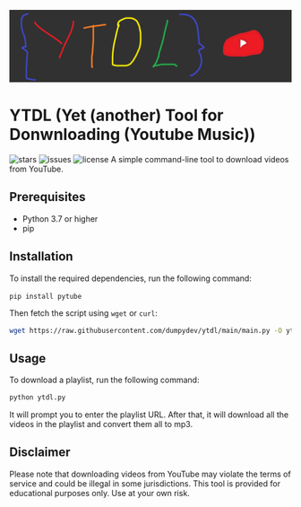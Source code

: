 ![banner](ytdl.png)
# YTDL (Yet (another) Tool for Donwnloading (Youtube Music))
![stars](https://img.shields.io/github/stars/dumpydev/ytdl)
![issues](https://img.shields.io/github/issues/dumpydev/ytdl)
![license](https://img.shields.io/github/license/dumpydev/ytdl)
A simple command-line tool to download videos from YouTube.
## Prerequisites

- Python 3.7 or higher
- pip

## Installation

To install the required dependencies, run the following command:

```pip install pytube```

Then fetch the script using `wget` or `curl`:
```bash
wget https://raw.githubusercontent.com/dumpydev/ytdl/main/main.py -O ytdl.py
```

## Usage

To download a playlist, run the following command:
```bash
python ytdl.py
```
It will prompt you to enter the playlist URL. After that, it will download all the videos in the playlist and convert them all to mp3.

## Disclaimer

Please note that downloading videos from YouTube may violate the terms of service and could be illegal in some jurisdictions. This tool is provided for educational purposes only. Use at your own risk.
